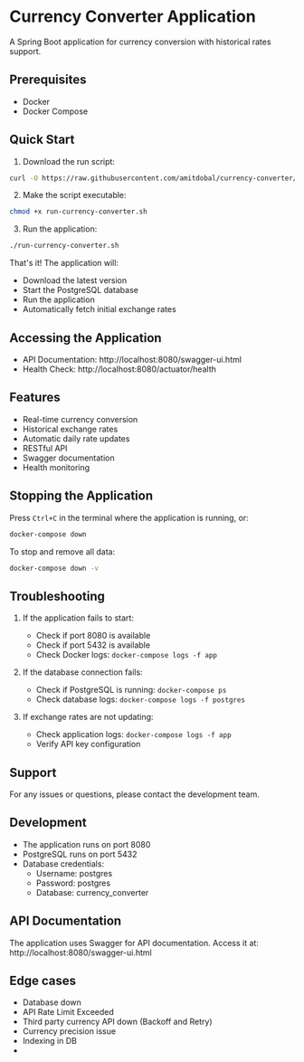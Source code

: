 # Currency Converter Application

A Spring Boot application for currency conversion with historical rates support.

## Prerequisites

- Docker
- Docker Compose

## Quick Start

1. Download the run script:

```bash
curl -O https://raw.githubusercontent.com/amitdobal/currency-converter/main/run-currency-converter.sh
```

2. Make the script executable:

```bash
chmod +x run-currency-converter.sh
```

3. Run the application:

```bash
./run-currency-converter.sh
```

That's it! The application will:

- Download the latest version
- Start the PostgreSQL database
- Run the application
- Automatically fetch initial exchange rates

## Accessing the Application

- API Documentation: http://localhost:8080/swagger-ui.html
- Health Check: http://localhost:8080/actuator/health

## Features

- Real-time currency conversion
- Historical exchange rates
- Automatic daily rate updates
- RESTful API
- Swagger documentation
- Health monitoring

## Stopping the Application

Press `Ctrl+C` in the terminal where the application is running, or:

```bash
docker-compose down
```

To stop and remove all data:

```bash
docker-compose down -v
```

## Troubleshooting

1. If the application fails to start:

   - Check if port 8080 is available
   - Check if port 5432 is available
   - Check Docker logs: `docker-compose logs -f app`

2. If the database connection fails:

   - Check if PostgreSQL is running: `docker-compose ps`
   - Check database logs: `docker-compose logs -f postgres`

3. If exchange rates are not updating:
   - Check application logs: `docker-compose logs -f app`
   - Verify API key configuration

## Support

For any issues or questions, please contact the development team.

## Development

- The application runs on port 8080
- PostgreSQL runs on port 5432
- Database credentials:
  - Username: postgres
  - Password: postgres
  - Database: currency_converter

## API Documentation

The application uses Swagger for API documentation. Access it at:
http://localhost:8080/swagger-ui.html

## Edge cases
- Database down
- API Rate Limit Exceeded
- Third party currency API down (Backoff and Retry)
- Currency precision issue
- Indexing in DB
- 